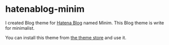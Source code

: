 # hatenablog-minim

I created Blog theme for [Hatena Blog](https://hatenablog.com/) named Minim.
This Blog theme is write for minimalist.

You can install this theme from [the theme store](https://blog.hatena.ne.jp/-/store/theme/26006613491263151) and use it.

